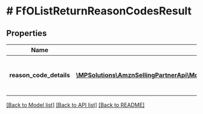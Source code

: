 # # FfOListReturnReasonCodesResult

## Properties

Name | Type | Description | Notes
------------ | ------------- | ------------- | -------------
**reason_code_details** | [**\MPSolutions\AmznSellingPartnerApi\Models\FulfillmentOutbound\FfOReasonCodeDetails[]**](FfOReasonCodeDetails.md) | An array of return reason code details. | [optional]

[[Back to Model list]](../../README.md#models) [[Back to API list]](../../README.md#endpoints) [[Back to README]](../../README.md)
